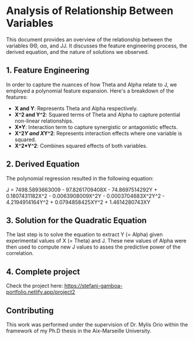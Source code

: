 # Analysis of Relationship Between Variables

This document provides an overview of the relationship between the variables ΘΘ, αα, and JJ. It discusses the feature engineering process, the derived equation, and the nature of solutions we observed.

## 1. Feature Engineering

In order to capture the nuances of how Theta and Alpha relate to J, we employed a polynomial feature expansion. Here's a breakdown of the features:

- **X and Y**: Represents Theta and Alpha respectively.
- **X^2 and Y^2**: Squared terms of Theta and Alpha to capture potential non-linear relationships.
- **X*Y**: Interaction term to capture synergistic or antagonistic effects.
- **X^2*Y and X*Y^2**: Represents interaction effects where one variable is squared.
- **X^2*Y^2**: Combines squared effects of both variables.

## 2. Derived Equation

The polynomial regression resulted in the following equation:

J = 7498.5893663009 - 97.8261709408X - 74.8697514292Y + 0.1807431182X^2 - 0.0063908009X^2Y - 0.0003704683X^2Y^2 - 4.2194914164Y^2 + 0.0794858425XY^2 + 1.4614280743XY

## 3. Solution for the Quadratic Equation

The last step is to solve the equation to extract Y (= Alpha) given experimental values of X (= Theta) and J. These new values of Alpha were then used to compute new J values to asses the predictive power of the correlation.

## 4. Complete project

Check the project here: https://stefani-gamboa-portfolio.netlify.app/project2

## Contributing

This work was performed under the supervision of Dr. Mylis Orio within the framework of my Ph.D thesis in the Aix-Marseille University.

